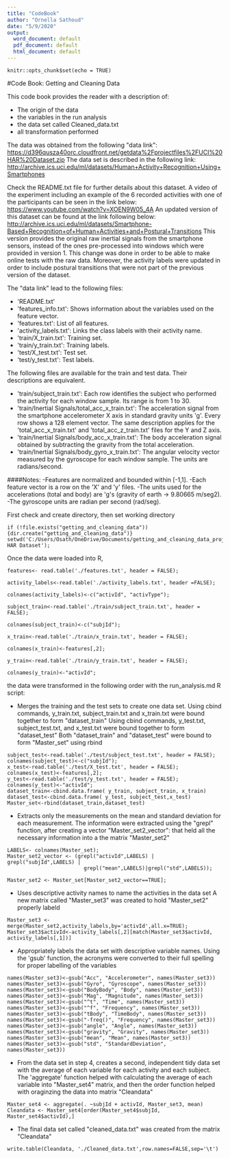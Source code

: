 ```yaml
---
title: "CodeBook"
author: "Ornella Sathoud"
date: "5/9/2020"
output:
  word_document: default
  pdf_document: default
  html_document: default
---
```


```{r setup, include=FALSE}
knitr::opts_chunk$set(echo = TRUE)
```

#Code Book: Getting and Cleaning Data

This code book provides the reader with a description of:
- The origin of the data
- the variables in the run analysis
- the data set called Cleaned_data.txt
- all transformation performed 

The data was obtained from the following "data link": https://d396qusza40orc.cloudfront.net/getdata%2Fprojectfiles%2FUCI%20HAR%20Dataset.zip
The data set  is described in the following  link: http://archive.ics.uci.edu/ml/datasets/Human+Activity+Recognition+Using+Smartphones

Check the README.txt file for further details about this dataset.
A video of the experiment including an example of the 6 recorded activities with one of the participants can be seen in the link below:
https://www.youtube.com/watch?v=XOEN9W05_4A
An updated version of this dataset can be found at the link following below:
http://archive.ics.uci.edu/ml/datasets/Smartphone-Based+Recognition+of+Human+Activities+and+Postural+Transitions
This version provides the original raw inertial signals from the smartphone sensors, instead of the ones pre-processed into windows 
which were provided in version 1. This change was done in order to be able to make online tests with the raw data. Moreover, 
the activity labels were updated in order to include postural transitions that were not part of the previous version of the dataset.

The "data link" lead to the following files: 
- 'README.txt'
- 'features_info.txt': Shows information about the variables used on the feature vector.
- 'features.txt': List of all features.
- 'activity_labels.txt': Links the class labels with their activity name.
- 'train/X_train.txt': Training set.
- 'train/y_train.txt': Training labels.
- 'test/X_test.txt': Test set.
- 'test/y_test.txt': Test labels.

The following files are available for the train and test data. Their descriptions are equivalent. 

- 'train/subject_train.txt': Each row identifies the subject who performed the activity for each window sample. Its range is from 1 to 30. 
- 'train/Inertial Signals/total_acc_x_train.txt': The acceleration signal from the smartphone accelerometer X axis in standard gravity units 'g'. Every row shows a 128 element vector. The same description applies for the 'total_acc_x_train.txt' and 'total_acc_z_train.txt' files for the Y and Z axis. 
- 'train/Inertial Signals/body_acc_x_train.txt': The body acceleration signal obtained by subtracting the gravity from the total acceleration. 
- 'train/Inertial Signals/body_gyro_x_train.txt': The angular velocity vector measured by the gyroscope for each window sample. The units are radians/second. 

####Notes:
-Features are normalized and bounded within [-1,1].
-Each feature vector is a row on the 'X' and 'y' files.
-The units used for the accelerations (total and body) are 'g's (gravity of earth -> 9.80665 m/seg2).
-The gyroscope units are radian per second (rad/seg).

First check and create directory, then set working directory
```{r}
if (!file.exists("getting_and_cleaning_data")){dir.create("getting_and_cleaning_data")}
setwd('C:/Users/Osath/OneDrive/Documents/getting_and_cleaning_data_project/UCI HAR Dataset');
```

Once the data were loaded into R, 
```{r}
features<- read.table('./features.txt', header = FALSE);

activity_labels<-read.table('./activity_labels.txt', header =FALSE);

colnames(activity_labels)<-c("activId", "activType");

subject_train<-read.table('./train/subject_train.txt', header = FALSE);

colnames(subject_train)<-c("subjId");

x_train<-read.table('./train/x_train.txt', header = FALSE);

colnames(x_train)<-features[,2];

y_train<-read.table('./train/y_train.txt', header = FALSE);

colnames(y_train)<-"activId";

```

the data were transformed in the following order with the run_analysis.md R script:
- Merges the training and the test sets to create one data set.
Using cbind commands, y_train.txt, subject_train.txt and x_train.txt were bound together to form "dataset_train"
Using cbind commands, y_test.txt, subject_test.txt, and x_test.txt were bound together to form "dataset_test"
Both "dataset_train" and "dataset_test" were bound to form "Master_set" using rbind

```{r}
subject_test<-read.table('./test/subject_test.txt', header = FALSE);
colnames(subject_test)<-c("subjId");
x_test<-read.table('./test/X_test.txt', header = FALSE);
colnames(x_test)<-features[,2];
y_test<-read.table('./test/y_test.txt', header = FALSE);
colnames(y_test)<-"activId";
dataset_train<-cbind.data.frame( y_train, subject_train, x_train)
dataset_test<-cbind.data.frame( y_test, subject_test,x_test)
Master_set<-rbind(dataset_train,dataset_test)
```

- Extracts only the measurements on the mean and standard deviation for each measurement.
The information were extracted using the "grepl" function, after creating a vector "Master_set2_vector": that held all the necessary information into a the matrix "Master_set2"
```{r}
LABELS<- colnames(Master_set);
Master_set2_vector <- (grepl("activId",LABELS) | grepl("subjId",LABELS) | 
                         grepl("mean",LABELS)|grepl("std",LABELS));

Master_set2 <- Master_set[Master_set2_vector==TRUE];
```

- Uses descriptive activity names to name the activities in the data set
A new matrix called "Master_set3" was created to hold "Master_set2" properly labeld

```{r}
Master_set3 <- merge(Master_set2,activity_labels,by='activId',all.x=TRUE);
Master_set3$activId<-activity_labels[,2][match(Master_set3$activId, activity_labels[,1])] 
```

- Appropriately labels the data set with descriptive variable names.
Using the 'gsub' function, the acronyms were converted to their full spelling for proper labelling of the variables
```{r}
names(Master_set3)<-gsub("Acc", "Accelerometer", names(Master_set3))
names(Master_set3)<-gsub("Gyro", "Gyroscope", names(Master_set3))
names(Master_set3)<-gsub("BodyBody", "Body", names(Master_set3))
names(Master_set3)<-gsub("Mag", "Magnitude", names(Master_set3))
names(Master_set3)<-gsub("^t", "Time", names(Master_set3))
names(Master_set3)<-gsub("^f", "Frequency", names(Master_set3))
names(Master_set3)<-gsub("tBody", "TimeBody", names(Master_set3))
names(Master_set3)<-gsub("-freq()", "Frequency", names(Master_set3))
names(Master_set3)<-gsub("angle", "Angle", names(Master_set3))
names(Master_set3)<-gsub("gravity", "Gravity", names(Master_set3))
names(Master_set3)<-gsub("mean", "Mean", names(Master_set3))
names(Master_set3)<-gsub("std", "StandardDeviation", names(Master_set3))
```

- From the data set in step 4, creates a second, independent tidy data set with the average of each variable for 
each activity and each subject.
The 'aggregate' function helped with calculating the average of each variable into "Master_set4" matrix, and then the order function helped with oraginzing the data into matrix "Cleandata"
```{r}
Master_set4 <- aggregate(. ~subjId + activId, Master_set3, mean)
Cleandata <- Master_set4[order(Master_set4$subjId, Master_set4$activId),]
```


- The final data set called "cleaned_data.txt" was created from the matrix "Cleandata"
```{r}
write.table(Cleandata, './Cleaned_data.txt',row.names=FALSE,sep='\t')
```

